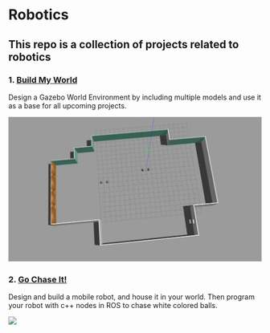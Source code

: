 # Robotics

## This repo is a collection of projects related to robotics



### 1. [Build My World](https://github.com/shengchen-liu/RoboND-Build-My-World)

Design a Gazebo World Environment by including multiple models and use it as a base for all upcoming projects.

![](images/world.jpg)

### 2. [Go Chase It!](https://github.com/shengchen-liu/RoboND-Go-Chase-It)

Design and build a mobile robot, and house it in your world.  Then program your robot with c++ nodes in ROS to chase white colored balls.

![](images/go_chase_it.gif)